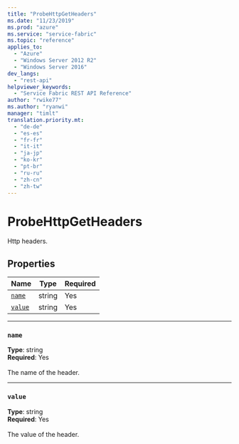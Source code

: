 ```yaml
---
title: "ProbeHttpGetHeaders"
ms.date: "11/23/2019"
ms.prod: "azure"
ms.service: "service-fabric"
ms.topic: "reference"
applies_to: 
  - "Azure"
  - "Windows Server 2012 R2"
  - "Windows Server 2016"
dev_langs: 
  - "rest-api"
helpviewer_keywords: 
  - "Service Fabric REST API Reference"
author: "rwike77"
ms.author: "ryanwi"
manager: "timlt"
translation.priority.mt: 
  - "de-de"
  - "es-es"
  - "fr-fr"
  - "it-it"
  - "ja-jp"
  - "ko-kr"
  - "pt-br"
  - "ru-ru"
  - "zh-cn"
  - "zh-tw"
---
```

# ProbeHttpGetHeaders

Http headers.

## Properties
| Name | Type | Required |
| --- | --- | --- |
| [`name`](#name) | string | Yes |
| [`value`](#value) | string | Yes |

____
### `name`
__Type__: string <br/>
__Required__: Yes<br/>
<br/>
The name of the header.

____
### `value`
__Type__: string <br/>
__Required__: Yes<br/>
<br/>
The value of the header.
